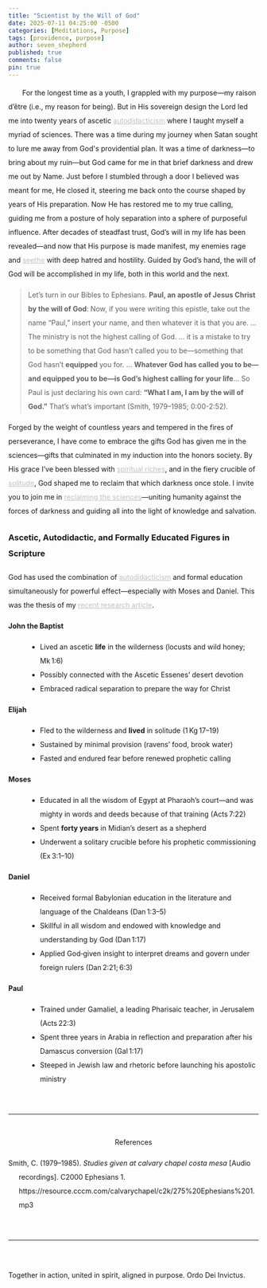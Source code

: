 ```yaml
---
title: "Scientist by the Will of God"
date: 2025-07-11 04:25:00 -0500
categories: [Meditations, Purpose]
tags: [providence, purpose]
author: seven_shepherd
published: true
comments: false
pin: true
---
```


<style>
/* in your main CSS (e.g. assets/css/style.css) */
.references {
  padding: 0;
  margin: 0;
}

.references li {
  list-style: none;
  margin-bottom: 1em;           /* space between entries */
  padding-left: 1.5em;          /* amount of hanging indent */
  text-indent: -1.5em;          /* pulls first line back */
  line-height: 2;               /* nicer readability */
}

p.titles {
  text-align:center;
  margin-top: 0;
  margin-bottom: 0;
  font-weight:bold;
}

body {
  line-height: 2;
}

a.alterlink {
  color:Silver;
}
</style>

<p style="text-indent:2em;">
For the longest time as a youth, I grappled with my purpose&mdash;my raison d’être (i.e., my reason for being). But in His sovereign design the Lord led me into twenty years of ascetic <a class="alterlink" href="https://deiinvictus.com/posts/autodidacticism/">autodidacticism</a> where I taught myself a myriad of sciences. There was a time during my journey when Satan sought to lure me away from God's providential plan. It was a time of darkness&mdash;to bring about my ruin&mdash;but God came for me in that brief darkness and drew me out by Name. Just before I stumbled through a door I believed was meant for me, He closed it, steering me back onto the course shaped by years of His preparation. Now He has restored me to my true calling, guiding me from a posture of holy separation into a sphere of purposeful influence. After decades of steadfast trust, God’s will in my life has been revealed&mdash;and now that His purpose is made manifest, my enemies rage and <a class="alterlink" href="https://deiinvictus.com/posts/envy/">seethe</a> with deep hatred and hostility. Guided by God’s hand, the will of God will be accomplished in my life, both in this world and the next.</p>

> Let’s turn in our Bibles to Ephesians. **Paul, an apostle of Jesus Christ by the will of God**: Now, if you were writing this epistle, take out the name “Paul,” insert your name, and then whatever it is that you are. ... The ministry is not the highest calling of God. ... it is a mistake to try to be something that God hasn’t called you to be&mdash;something that God hasn’t **equipped** you for. ... **Whatever God has called you to be&mdash;and equipped you to be&mdash;is God’s highest calling for your life**... So Paul is just declaring his own card: **“What I am, I am by the will of God.”** That’s what’s important (Smith, 1979–1985; 0:00-2:52).

Forged by the weight of countless years and tempered in the fires of perseverance, I have come to embrace the gifts God has given me in the sciences&mdash;gifts that culminated in my induction into the honors society. By His grace I’ve been blessed with <a class="alterlink" href="https://deiinvictus.com/posts/poor/">spiritual riches</a>, and in the fiery crucible of <a class="alterlink" href="https://deiinvictus.com/posts/solitude/">solitude</a>, God shaped me to reclaim that which darkness once stole. I invite you to join me in <a class="alterlink" href="https://deiinvictus.com/posts/campaign-for-science-and-progress/">reclaiming the sciences</a>&mdash;uniting humanity against the forces of darkness and guiding all into the light of knowledge and salvation.

<h3>Ascetic, Autodidactic, and Formally Educated Figures in Scripture</h3>

God has used the combination of <a class="alterlink" href="https://deiinvictus.com/posts/autodidacticism/">autodidacticism</a> and formal education simultaneously for powerful effect&mdash;especially with Moses and Daniel. This was the thesis of my <a class="alterlink" href="https://deiinvictus.com/posts/autodidacticism/">recent research article</a>.

<dl>
  <dt><strong>John the Baptist</strong></dt>
  <dd>
    <ul>
      <li>Lived an ascetic <strong>life</strong> in the wilderness (locusts and wild honey; Mk 1:6)</li>
      <li>Possibly connected with the Ascetic Essenes’ desert devotion</li>
      <li>Embraced radical separation to prepare the way for Christ</li>
    </ul>
  </dd>

  <dt><strong>Elijah</strong></dt>
  <dd>
    <ul>
      <li>Fled to the wilderness and <strong>lived</strong> in solitude (1 Kg 17–19)</li>
      <li>Sustained by minimal provision (ravens’ food, brook water)</li>
      <li>Fasted and endured fear before renewed prophetic calling</li>
    </ul>
  </dd>

  <dt><strong>Moses</strong></dt>
  <dd>
    <ul>
      <li>Educated in all the wisdom of Egypt at Pharaoh’s court—and was mighty in words and deeds because of that training (Acts 7:22)</li>
      <li>Spent <strong>forty years</strong> in Midian’s desert as a shepherd</li>
      <li>Underwent a solitary crucible before his prophetic commissioning (Ex 3:1–10)</li>
    </ul>
  </dd>

  <dt><strong>Daniel</strong></dt>
  <dd>
    <ul>
      <li>Received formal Babylonian education in the literature and language of the Chaldeans (Dan 1:3–5)</li>
      <li>Skillful in all wisdom and endowed with knowledge and understanding by God (Dan 1:17)</li>
      <li>Applied God‑given insight to interpret dreams and govern under foreign rulers (Dan 2:21; 6:3)</li>
    </ul>
  </dd>

  <dt><strong>Paul</strong></dt>
  <dd>
    <ul>
      <li>Trained under Gamaliel, a leading Pharisaic teacher, in Jerusalem (Acts 22:3)</li>
      <li>Spent three years in Arabia in reflection and preparation after his Damascus conversion (Gal 1:17)</li>
      <li>Steeped in Jewish law and rhetoric before launching his apostolic ministry</li>
    </ul>
  </dd>
</dl>



<!-- <h3>A Small Aside of Ascetics for Biblical Reference</h3>

<dl>
  <dt><strong>John the Baptist</strong></dt>
  <dd>
    <ul>
      <li>Lived an ascetic <strong>life</strong> in the wilderness (locusts and wild honey; Mk 1:6)</li>
      <li>Possibly connected with the Essenes’ desert devotion</li>
      <li>Embraced radical separation to prepare the way for Christ</li>
    </ul>
  </dd>

  <dt><strong>Elijah</strong></dt>
  <dd>
    <ul>
      <li>Fled to the wilderness and <strong>lived</strong> in solitude (1 Kg 17–19)</li>
      <li>Sustained by minimal provision (ravens’ food, brook water)</li>
      <li>Fasted and endured fear before renewed prophetic calling</li>
    </ul>
  </dd>

  <dt><strong>Moses</strong></dt>
  <dd>
    <ul>
      <li>Spent <strong>forty years</strong> in Midian’s desert as a shepherd</li>
      <li>Lived in isolation away from courtly comforts (Acts 7:22)</li>
      <li>Underwent a solitary crucible before his prophetic commissioning</li>
    </ul>
  </dd>
</dl>

<h3>A Brief Look at Formally Educated Biblical Leaders</h3>
<dl>
  <dt><strong>Daniel</strong></dt>
  <dd>
    <ul>
      <li>Skillful in all wisdom and endowed with knowledge and understanding (Dan 1:17)</li>
      <li>Learned the literature and language of the Chaldeans, competent to serve in the king’s palace (Dan 1:4–5)</li>
      <li>Applied God‑given insight to interpret dreams and govern under foreign rulers (Dan 2:21; 6:3)</li>
    </ul>
  </dd>

  <dt><strong>Moses</strong></dt>
  <dd>
    <ul>
      <li>Educated “in all the wisdom of the Egyptians” at Pharaoh’s court, and was mighty in words and deeds because of that training (Acts 7:22)</li>
      <li>Proficient in leadership and debate before his Midianese exile</li>
    </ul>
  </dd>

  <dt><strong>Paul</strong></dt>
  <dd>
    <ul>
      <li>Trained under Gamaliel, a leading Pharisaic teacher, in Jerusalem (Acts 22:3)</li>
      <li>Steeped in Jewish law and rhetoric before his Damascus conversion</li>
    </ul>
  </dd>
</dl> -->








<!-- Endowed with <a class="alterlink" href="https://deiinvictus.com/posts/poor/">spiritual riches</a> and thoroughly equipped by God to maintain full honors in Physics, Computer Science, and Engineering.  -->

<!-- fiery crucible of -->
<!-- the president list every semester, I plan to triple major in Physics, Computer Science, and Engineering. -->

<!-- and to lead the lost into the light of salvation. -->

<!-- > Let’s turn in our Bibles to Ephesians. **Paul, an apostle of Jesus Christ by the will of God**: Now, if you were writing this epistle, take out the name “Paul,” insert your name, and then whatever it is that you are. ... You see, not all are called to be apostles, not all are called to be pastors, not all are called to be preachers. Also, it is a mistake to try to be something that God hasn’t called you to be&mdash;something that God hasn’t **equipped** you for. I really do not like the phrase, “Oh, he’s following the highest calling of God; he’s gone into the ministry.” The ministry is not the highest calling of God. “Oh, he’s following the highest calling of God; he’s a missionary.” That’s not the highest calling of God. **Whatever God has called you to be&mdash;and equipped you to be&mdash;is God’s highest calling for your life**, and you don’t need to feel like a second-rate heavenly citizen just because you have a job at a service station, you’re a secretary, or you’re blessed by God with the privilege of being a housewife. Whatever it is that God has called you to be is the highest calling of God for your life, and we should be enjoying rather than feeling guilty: “Oh my, you know I’m not in the ministry; I should be in the ministry; I have to work at this job and all.” Hey, be grateful that God has spared you a lot of the pain, deprivation, and grief that ministers often have to go through. So Paul is just declaring his own card: **“What I am, I am by the will of God.”** That’s what’s important (Smith, 1979–1985; C2000 Ephesians 1). -->

<!-- > Lets turn in our Bibles to Ephesians. **Paul an Apostle of Jesus Christ by the Will of God**. Now, if you were writing this epistle, take out the name Paul, insert your name, and then whatever it is that you are. ... You see not all are called to be Apostles, not all are called to be pastors, not all are called to be preachers. **Also it is a mistake to try to be something that God hasn't called you to be, something that God hasn't equipped you for.** I really do not like the phrase "oh he's following the highest calling of God, he's gone into the ministry," the ministry is not the highest calling of God. "Oh he's following the highest calling of God, he's a missionary," that's not the highest calling of God. **Whatever God has called you to be, and equipped you to be, is God's highest calling for your life** and you don't need to feel like a second rate Heavenly citizen just because you have a job at a service station, or you're a secretary, or you're blessed of God with the privilege of being a housewife. Whatever it is that God has called you to be is the highest calling of God for your life, and we should be enjoying rather than feeling guilty "oh my, you know I'm not in the ministry, I should be in the ministry, I have to work, you know at this job and all." Hey be grateful that God has spared you a lot of the pain, and deprivation, and the grief that ministers often have to go through." So Paul is just declaring his own card, "What I am I am by the will of God." That's what's important (Smith, 1979–1985, C2000 Ephesians 1). -->

<br>

---

<br>

<div style="text-align:center;">References</div>

<span></span>

<ul class="references">
<li>Smith, C. (1979–1985). <em>Studies given at calvary chapel costa mesa</em> [Audio recordings]. C2000 Ephesians 1. https://resource.cccm.com/calvarychapel/c2k/275%20Ephesians%201.mp3</li>
</ul>

<br>

---

<br>

Together in action, united in spirit, aligned in purpose. Ordo Dei Invictus.

<script>
    var refTagger = {
        settings: {
            bibleVersion: 'ESV',
            tooltipStyle: 'dark'
        }
    };

    (function(d, t) {
        var n=d.querySelector('[nonce]');
        refTagger.settings.nonce = n && (n.nonce||n.getAttribute('nonce'));
        var g = d.createElement(t), s = d.getElementsByTagName(t)[0];
        g.src = 'https://api.reftagger.com/v2/RefTagger.js';
        g.nonce = refTagger.settings.nonce;
        s.parentNode.insertBefore(g, s);
    }(document, 'script'));
</script>
